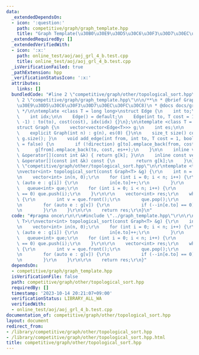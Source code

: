 ```yaml
---
data:
  _extendedDependsOn:
  - icon: ':question:'
    path: competitive/graph/graph_template.hpp
    title: "Graph Template(\u30B0\u30E9\u30D5\u30C6\u30F3\u30D7\u30EC\u30FC\u30C8)"
  _extendedRequiredBy: []
  _extendedVerifiedWith:
  - icon: ':x:'
    path: online_test/aoj/aoj_grl_4_b.test.cpp
    title: online_test/aoj/aoj_grl_4_b.test.cpp
  _isVerificationFailed: true
  _pathExtension: hpp
  _verificationStatusIcon: ':x:'
  attributes:
    links: []
  bundledCode: "#line 2 \"competitive/graph/other/topological_sort.hpp\"\n\r\n#line\
    \ 2 \"competitive/graph/graph_template.hpp\"\n\n/**\n * @brief Graph Template(\u30B0\
    \u30E9\u30D5\u30C6\u30F3\u30D7\u30EC\u30FC\u30C8)\n * @docs docs/graph/graph_template.md\n\
    \ */\n\ntemplate <class T = long long>\nstruct Edge {\n    int to;\n    T cost;\n\
    \    int idx;\n\n    Edge() = default;\n    Edge(int to, T cost = 1, int idx =\
    \ -1) : to(to), cost(cost), idx(idx) {}\n};\n\ntemplate <class T = long long>\n\
    struct Graph {\n    vector<vector<Edge<T>>> g;\n    int es;\n\n    Graph() = default;\n\
    \    explicit Graph(int n) : g(n), es(0) {}\n\n    size_t size() const { return\
    \ g.size(); }\n    void add_edge(int from, int to, T cost = 1, bool direction\
    \ = false) {\n        if (!direction) g[to].emplace_back(from, cost, es);\n  \
    \      g[from].emplace_back(to, cost, es++);\n    }\n\n    inline vector<Edge<T>>\
    \ &operator[](const int &k) { return g[k]; }\n\n    inline const vector<Edge<T>>\
    \ &operator[](const int &k) const {\n        return g[k];\n    }\n};\n#line 4\
    \ \"competitive/graph/other/topological_sort.hpp\"\n\r\ntemplate <typename T>\r\
    \nvector<int> topological_sort(const Graph<T> &g) {\r\n    int n = g.size();\r\
    \n    vector<int> in(n, 0);\r\n    for (int i = 0; i < n; i++) {\r\n        for\
    \ (auto e : g[i]) {\r\n            in[e.to]++;\r\n        }\r\n    }\r\n\r\n \
    \   queue<int> que;\r\n    for (int i = 0; i < n; i++) {\r\n        if (in[i]\
    \ == 0) que.push(i);\r\n    }\r\n\r\n    vector<int> res;\r\n    while (!que.empty())\
    \ {\r\n        int v = que.front();\r\n        que.pop();\r\n        res.push_back(v);\r\
    \n        for (auto e : g[v]) {\r\n            if (--in[e.to] == 0) que.push(e.to);\r\
    \n        }\r\n    }\r\n\r\n    return res;\r\n}\n"
  code: "#pragma once\r\n\r\n#include \"../graph_template.hpp\"\r\n\r\ntemplate <typename\
    \ T>\r\nvector<int> topological_sort(const Graph<T> &g) {\r\n    int n = g.size();\r\
    \n    vector<int> in(n, 0);\r\n    for (int i = 0; i < n; i++) {\r\n        for\
    \ (auto e : g[i]) {\r\n            in[e.to]++;\r\n        }\r\n    }\r\n\r\n \
    \   queue<int> que;\r\n    for (int i = 0; i < n; i++) {\r\n        if (in[i]\
    \ == 0) que.push(i);\r\n    }\r\n\r\n    vector<int> res;\r\n    while (!que.empty())\
    \ {\r\n        int v = que.front();\r\n        que.pop();\r\n        res.push_back(v);\r\
    \n        for (auto e : g[v]) {\r\n            if (--in[e.to] == 0) que.push(e.to);\r\
    \n        }\r\n    }\r\n\r\n    return res;\r\n}"
  dependsOn:
  - competitive/graph/graph_template.hpp
  isVerificationFile: false
  path: competitive/graph/other/topological_sort.hpp
  requiredBy: []
  timestamp: '2023-10-14 20:21:07+09:00'
  verificationStatus: LIBRARY_ALL_WA
  verifiedWith:
  - online_test/aoj/aoj_grl_4_b.test.cpp
documentation_of: competitive/graph/other/topological_sort.hpp
layout: document
redirect_from:
- /library/competitive/graph/other/topological_sort.hpp
- /library/competitive/graph/other/topological_sort.hpp.html
title: competitive/graph/other/topological_sort.hpp
---
```

